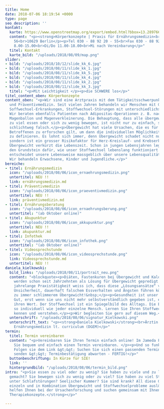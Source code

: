 ```yaml
---
title: Home
date: 2018-07-06 18:19:54 +0000
type: page
seo_description: ''
kontakt:
  karte: https://www.openstreetmap.org/export/embed.html?bbox=13.28976631164551%2C52.48967943654932%2C13.336114883422853%2C52.51316523643532&amp;layer=mapnik&amp;marker=52.50142390483136%2C13.31294059753418
  content: "<p><strong>Körperkonzepte | Praxis für Ernährungsmedizin<br></strong>Leibnizstraße
    56<br>10629 Berlin</p><p>Tel 030 - 88 92 20 - 55<br>Fax 030 - 88 92 20 - 65</p><p>info@koerperkonzepte.com<br>www.koerperkonzepte.com</p><p><strong>Sprechzeiten:</strong></p><p>Mo/Fr
    8.00-15.00<br>Di/Do 11.00-18.00<br>Mi nach Vereinbarung</p>"
  titel: Kontakt
  karte_bild: "/uploads/2018/08/09/map.png"
slider:
- bild: "/uploads/2018/10/12/slide_kk_6.jpg"
- bild: "/uploads/2018/08/11/slide_kk_1.jpg"
- bild: "/uploads/2018/08/11/slide_kk_5.jpg"
- bild: "/uploads/2018/08/11/slide_kk_4.jpg"
- bild: "/uploads/2018/08/11/slide_kk_2.jpg"
- bild: "/uploads/2018/08/11/slide_kk_3.jpg"
  titel: "<p>Mit Leichtigkeit </p><p>die SCHWERE los</p>"
titel_content_oben: Körperkonzepte
content_oben: "<p>Wir sind eine Arztpraxis mit dem Tätigkeitsschwerpunkt Ernährungs-
  und Präventivmedizin. Seit vielen Jahren behandeln wir Menschen mit Gewichtsproblemen,
  Soffwechsel-Erkrankungen, Stoffwechsel-Störungen mit unterschiedlichsten Ursachen.
  Wir beraten ebenfalls Patienten nach Adipositas-Operationen z. B. nach einem Magenbypass,
  Magenballon und Magenverkleinerung. Die Behauptung, dass alle übergewichtigen Menschen
  zu viel essen oder sich zu wenig bewegen, ist nicht nur zu einfach, sondern auch
  schlichtweg falsch.</p><p>Übergewicht hat viele Ursachen, die es für jeden einzelnen
  Betroffenen zu erforschen gilt, um dann die individuellen Möglichkeiten der Therapie
  zu definieren. Es lohnt sich immer, denn Übergewicht schadet nicht nur den Gelenken,
  sondern ist ein grosser Risikofaktor für Herz-Kreislauf- und Krebserkrankungen.
  Übergewicht verkürzt die Lebenszeit. Schon in jungen Lebensjahren legt unser Essverhalten
  den Grundstein dafür, wie unser Stoffwechsel lebenslang funktioniert. Und als Erwachsener
  entscheidet unsere Lebensweise massgeblich über unsere Lebensqualität im Alter.
  Wir behandeln Erwachsene, Kinder und Jugendliche.</p>"
bereiche:
- titel: Ernährungsmedizin
  icon: "/uploads/2018/08/06/icon_ernaehrungsmedizin.png"
  untertitel: NEU !!
  link: ernährungsmedizin.md
- titel: Präventivmedizin
  icon: "/uploads/2018/08/06/icon_praeventivmedizin.png"
  untertitel: NEU !!
  link: präventivmedizin.md
- titel: Ernährungsberatung
  icon: "/uploads/2018/08/06/icon_ernaehrungsberung.png"
  untertitel: "(ab Oktober online)"
- titel: Akupunktur
  icon: "/uploads/2018/08/06/icon_akkupunktur.png"
  untertitel: NEU !!
  link: akupunktur.md
- titel: Infothek
  icon: "/uploads/2018/08/06/icon_infothek.png"
  untertitel: "(ab Oktober online)"
- titel: Videosprechstunde
  icon: "/uploads/2018/08/06/icon_videosprechstunde.png"
  link: Videosprechstunde.md
  untertitel: NEU !!
daniela_kielkowski:
  bild_links: "/uploads/2018/08/11/portrait_neu.png"
  content: "<blockquote><p>Diäten, Fastenkuren bei Übergewicht und Kalorienzählen
    werden schon seit Jahrzehnten als Lösung für Übergewicht gepredigt. Durch meine
    jahrelange Praxistätigkeit weiss ich, dass diese „Lösungsansätze“ vielfach zu
    Unsicherheit, dauerhaft falschem Essverhalten und Ängsten führen können. Und damit
    zu immer schlimmerem Übergewicht!&nbsp;</p><p>Gesundheit ist unser allerhöchstes
    Gut, erst wenn sie uns nicht mehr selbstverständlich gegeben ist, erkennen wir
    ihren Wert. Der Stoffwechsel ist ein Spiegelbild des Alltags. Die Ernährung ist
    so individuell wie jeder einzelne Mensch. Lernen Sie Ihren Stoffwechsel bei uns
    kennen und verstehen.</p><p>Wir begleiten Sie gern auf diesem Weg.</p><p>Ihre</p></blockquote>"
  unterschrift: "/uploads/2018/08/06/signatur_Kielkowski.png"
  unterschrift_text: "<p><strong>Daniela Kielkowski</strong><br>Ärztin mit Tätigkeitsschwerpunkt
    Ernährungsmedizin lt. curriculum (DGEM)</p>"
termin:
  titel: Termin vereinbaren
  content: "<p>Vereinbaren Sie Ihren Termin einfach online! Im Jameda Portal können
    Sie bequem und einfach einen Termin vereinbaren. </p><p>Und so funktionierts:
    Folgen sie dem Link &gt;&gt; Suchen Sie sich einen passenden Termin &gt;&gt; Anfrage
    senden &gt;&gt; Terminbestätigung abwarten - FERTIG!</p>"
  buttonbeschriftung: In Kürze für SIE!
  link: ''
  hintergrundbild: "/uploads/2018/08/06/termin_bild.png"
intro: "<p>Sie essen zu viel oder zu wenig? Sie haben zu viele und zu lange Diäten
  gemacht? Sie bewegen sich zu wenig oder zu viel? Sie haben zu viel Stress? Sie leiden
  unter Schlafstörungen? Seelischer Kummer? Sie sind krank? All diese Gründe können
  einzeln und in Kombination Übergewicht und Stoffwechselprobleme auslösen.</p><p><strong>Wir
  helfen Ihnen bei der Ursachenforschung und suchen gemeinsam mit Ihnen alltagstaugliche
  Therapiekonzepte.</strong></p>"

---
```

